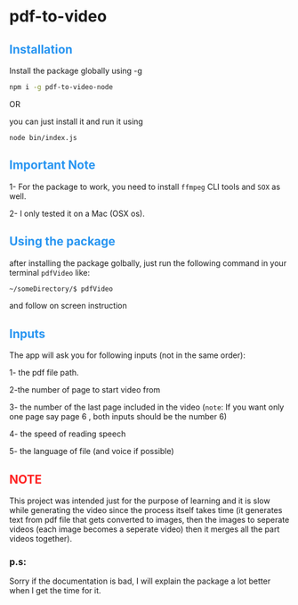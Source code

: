 # pdf-to-video

## <span style="color:#2895F1;">Installation</span>

Install the package globally using -g

```sh
npm i -g pdf-to-video-node
```

OR

you can just install it and run it using

```
node bin/index.js
```

## <span style="color:#2895F1">Important Note</span>

1- For the package to work, you need to install `ffmpeg` CLI tools and `SOX` as well.

2- I only tested it on a Mac (OSX os).

## <span style="color:#2895F1">Using the package</span>

after installing the package golbally, just run the following command in your terminal `pdfVideo` like:

```sh
~/someDirectory/$ pdfVideo
```

and follow on screen instruction

## <span style="color:#2895F1">Inputs</span>

The app will ask you for following inputs (not in the same order):

1- the pdf file path.

2-the number of page to start video from

3- the number of the last page included in the video (`note`: If you want only one page say page 6 , both inputs should be the number 6)

4- the speed of reading speech

5- the language of file (and voice if possible)

## <span style="color:#ff2222">NOTE</span>

This project was intended just for the purpose of learning and it is slow while generating the video since the process itself takes time (it generates text from pdf file that gets converted to images, then the images to seperate videos (each image becomes a seperate video) then it merges all the part videos together).

### p.s:

Sorry if the documentation is bad, I will explain the package a lot better when I get the time for it.

